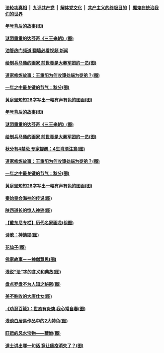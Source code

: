 ####  [法轮功真相](../../../../basic/blob/master/README.md?t=09232201) &nbsp;|&nbsp; [九评共产党](../../../../9ping.md/blob/master/README.md?t=09232201) &nbsp;|&nbsp; [解体党文化](../../../../jtdwh.md/blob/master/README.md?t=09232201)  &nbsp;|&nbsp; [共产主义的终极目的](../../../../gczydzjmd.md/blob/master/README.md?t=09232201) &nbsp;|&nbsp; [魔鬼在统治我们的世界](../../../../mgztzwmdsj.md/blob/master/README.md?t=09232201) 

#### [年号背后的故事(图)](../pages/p7/1016453.md?t=09232201) 

#### [谜团重重的达芬奇《三王来朝》(图)](../pages/p7/1016943.md?t=09232201) 

#### [油管热门频道 翻墙必看视频 新闻](http://45.76.130.85:81/youtube.html?09232201)

#### [绘制兵马俑的画家 前世竟是大秦军团的一员(图)](../pages/p7/1015593.md?t=09232201) 

#### [道家修炼故事：王重阳为何收谭处端为徒弟？(图)](../pages/p7/1017262.md?t=09232201) 

#### [一年之中最关键的节气：秋分(图)](../pages/p7/1017234.md?t=09232201) 

#### [黄庭坚短短28字写出一幅有声有色的图画(图)](../pages/p7/1017024.md?t=09232201) 

#### [年号背后的故事(图)](../pages/p7/1016453.md?t=09232201) 

#### [谜团重重的达芬奇《三王来朝》(图)](../pages/p7/1016943.md?t=09232201) 

#### [绘制兵马俑的画家 前世竟是大秦军团的一员(图)](../pages/p7/1015593.md?t=09232201) 

#### [秋分有4禁忌 专家提醒：4生肖须注意(图)](../pages/p7/1017280.md?t=09232201) 

#### [道家修炼故事：王重阳为何收谭处端为徒弟？(图)](../pages/p7/1017262.md?t=09232201) 

#### [一年之中最关键的节气：秋分(图)](../pages/p7/1017234.md?t=09232201) 

#### [黄庭坚短短28字写出一幅有声有色的图画(图)](../pages/p7/1017024.md?t=09232201) 

#### [秦始皇会海神的传说(图)](../pages/p7/1017147.md?t=09232201) 

#### [陕西道长的惊人神迹(图)](../pages/p7/1016200.md?t=09232201) 

#### [【戴东尼专栏】历代名家画龙(组图)](../pages/p7/1011260.md?t=09232201) 

#### [诗歌：神韵颂(图)](../pages/p7/1017074.md?t=09232201) 

#### [花仙子(图)](../pages/p7/1015678.md?t=09232201) 

#### [佛家故事－－神僧慧思(图)](../pages/p7/1016988.md?t=09232201) 

#### [浅说“法”字的含义和典故(图)](../pages/p7/1016452.md?t=09232201) 

#### [盘点罗盘不为人知之秘密(图)](../pages/p7/1016624.md?t=09232201) 

#### [美不胜收的大唐仕女(图)](../pages/p7/1015592.md?t=09232201) 

#### [《劝忍百箴》：世态有炎燠 我心常自春(图)](../pages/p7/1016920.md?t=09232201) 

#### [浅谈白居易作品中的2大特色(图)](../pages/p7/1016567.md?t=09232201) 

#### [旺运的风水宝物——貔貅(图)](../pages/p7/1016617.md?t=09232201) 

#### [道士讲出哪一句话 竟让瘟疫消失了？(图)](../pages/p7/1016989.md?t=09232201) 

<img src='http://gfw-breaker.win/goodnews/indexes/p7.md' width='0px' height='0px'/>
